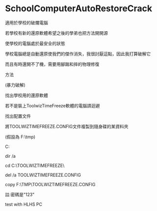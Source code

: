 # SchoolComputerAutoRestoreCrack
適用於學校的破爛電腦

若學校有新的還原軟體希望之後的學弟也把方法開開源

使學校的電腦處於最安全的狀態

學校電腦總是自動還原使我們的傑作消失，我很討厭這點，因此我打算破解它

而且有時還開不了機，需要用腳踹和摔的物理修復


方法

(暴力破解)

找出學校用的還原軟體

若不是裝上ToolwizTimeFreeze軟體的電腦請迴避

找出配置文件

將TOOLWIZTIMEFREEZE.CONFIG文件複製到隨身碟的某資料夾

(假設為 F:\tmp)

C:

dir /a

cd C:\TOOLWIZTIMEFREEZE\

del /a TOOLWIZTIMEFREEZE.CONFIG

copy F:\TMP\TOOLWIZTIMEFREEZE.CONFIG

註:密碼是"123"

test with HLHS PC
